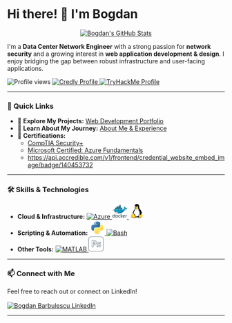 # Hi there! 👋 I'm Bogdan

<p align="center">
  <a href="https://github.com/bogdanbarbulescu">
    <img src="https://github-readme-stats.vercel.app/api?username=bogdanbarbulescu&theme=dark&show_icons=true&hide_border=true&count_private=false" alt="Bogdan's GitHub Stats" />
  </a>
</p>

I'm a **Data Center Network Engineer** with a strong passion for **network security** and a growing interest in **web application development & design**. I enjoy bridging the gap between robust infrastructure and user-facing applications.

<p align="left">
  <!-- Profile Views Badge -->
  <img src="https://komarev.com/ghpvc/?username=bogdanbarbulescu&label=Profile%20views&color=0e75b6&style=flat-square" alt="Profile views" />
  <!-- Credly Badge -->
  <a href="https://www.credly.com/users/bogdan-barbulescu.914cdc46/badges" rel="nofollow">
    <img src="https://img.shields.io/badge/-Credly-FF6B00?style=flat-square&logo=credly&logoColor=white" alt="Credly Profile" />
  </a>
  <!-- TryHackMe Badge -->
  <a href="https://tryhackme.com/p/V.B." rel="nofollow">
    <img src="https://img.shields.io/badge/-TryHackMe-212C42?style=flat-square&logo=tryhackme&logoColor=white" alt="TryHackMe Profile" />
  </a>
</p>

---

### 📌 Quick Links

*   🚀 **Explore My Projects:** [Web Development Portfolio](https://bogdanbarbulescu.github.io/web-development-projects.html)
*   📄 **Learn About My Journey:** [About Me & Experience](https://bogdanbarbulescu.github.io/about-me.html)
*   🏅 **Certifications:**
    *   [CompTIA Security+](https://www.credly.com/badges/60d7a784-4c3b-46f8-b0f3-524ba67af221)
    *   [Microsoft Certified: Azure Fundamentals](https://www.credly.com/badges/394cdaf5-322b-41e2-a1c6-9f62fd2b03e4)
    *   https://api.accredible.com/v1/frontend/credential_website_embed_image/badge/140453732

---

### 🛠️ Skills & Technologies

*   **Cloud & Infrastructure:**
    <a href="https://azure.microsoft.com/en-in/" target="_blank" rel="noreferrer"> <img src="https://www.vectorlogo.zone/logos/microsoft_azure/microsoft_azure-icon.svg" alt="Azure" width="35" height="35"/> </a>
    <a href="https://www.docker.com/" target="_blank" rel="noreferrer"> <img src="https://raw.githubusercontent.com/devicons/devicon/master/icons/docker/docker-original-wordmark.svg" alt="Docker" width="35" height="35"/> </a>
    <a href="https://www.linux.org/" target="_blank" rel="noreferrer"> <img src="https://raw.githubusercontent.com/devicons/devicon/master/icons/linux/linux-original.svg" alt="Linux" width="35" height="35"/> </a>
*   **Scripting & Automation:**
    <a href="https://www.python.org" target="_blank" rel="noreferrer"> <img src="https://raw.githubusercontent.com/devicons/devicon/master/icons/python/python-original.svg" alt="Python" width="35" height="35"/> </a>
    <a href="https://www.gnu.org/software/bash/" target="_blank" rel="noreferrer"> <img src="https://www.vectorlogo.zone/logos/gnu_bash/gnu_bash-icon.svg" alt="Bash" width="35" height="35"/> </a>
*   **Other Tools:**
    <a href="https://www.mathworks.com/" target="_blank" rel="noreferrer"> <img src="https://upload.wikimedia.org/wikipedia/commons/2/21/Matlab_Logo.png" alt="MATLAB" width="35" height="35"/> </a>
    <a href="https://www.photoshop.com/en" target="_blank" rel="noreferrer"> <img src="https://raw.githubusercontent.com/devicons/devicon/master/icons/photoshop/photoshop-line.svg" alt="Photoshop" width="35" height="35"/> </a>

---

### 📫 Connect with Me

Feel free to reach out or connect on LinkedIn!

<p align="left">
  <a href="https://www.linkedin.com/in/bogdan-barbulescu/" target="_blank" rel="nofollow">
    <img align="center" src="https://raw.githubusercontent.com/rahuldkjain/github-profile-readme-generator/master/src/images/icons/Social/linked-in-alt.svg" alt="Bogdan Barbulescu LinkedIn" height="30" width="40" />
  </a>
</p>

---
